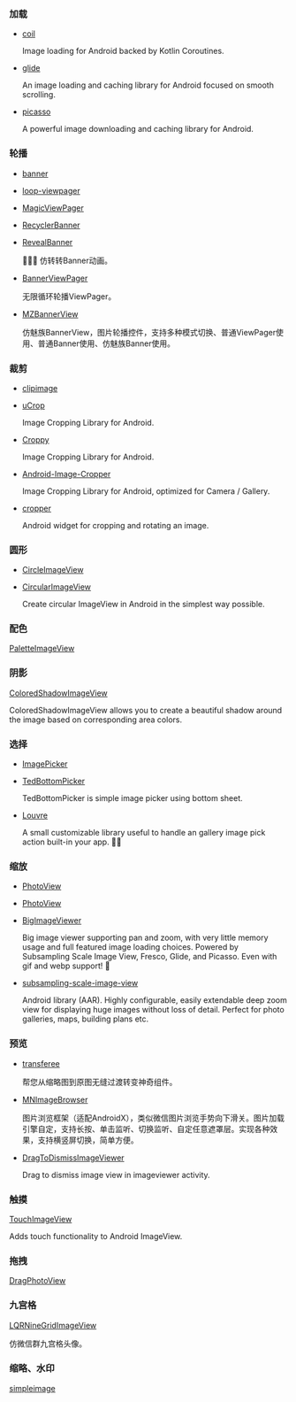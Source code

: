 ### 加载
* [coil](https://github.com/coil-kt/coil)

    Image loading for Android backed by Kotlin Coroutines.
* [glide](https://github.com/bumptech/glide)

    An image loading and caching library for Android focused on smooth scrolling.
* [picasso](https://github.com/square/picasso)

    A powerful image downloading and caching library for Android.
### 轮播
* [banner](https://github.com/youth5201314/banner)
* [loop-viewpager](https://github.com/xwc520/loop-viewpager)
* [MagicViewPager](https://github.com/hongyangAndroid/MagicViewPager)
* [RecyclerBanner](https://github.com/ren93/RecyclerBanner)
* [RevealBanner](https://github.com/tokiii/RevealBanner)

    🚀🚀🚀 仿转转Banner动画。
* [BannerViewPager](https://github.com/zhpanvip/BannerViewPager)

    无限循环轮播ViewPager。
* [MZBannerView](https://github.com/pinguo-zhouwei/MZBannerView)

    仿魅族BannerView，图片轮播控件，支持多种模式切换、普通ViewPager使用、普通Banner使用、仿魅族Banner使用。
### 裁剪
* [clipimage](https://github.com/gdutxiaoxu/clipimage)
* [uCrop](https://github.com/Yalantis/uCrop)

    Image Cropping Library for Android.
* [Croppy](https://github.com/lyrebirdstudio/Croppy)

    Image Cropping Library for Android.
* [Android-Image-Cropper](https://github.com/ArthurHub/Android-Image-Cropper)

    Image Cropping Library for Android, optimized for Camera / Gallery.
* [cropper](https://github.com/edmodo/cropper)

    Android widget for cropping and rotating an image.
### 圆形
* [CircleImageView](https://github.com/hdodenhof/CircleImageView)
* [CircularImageView](https://github.com/lopspower/CircularImageView)

    Create circular ImageView in Android in the simplest way possible.
### 配色
[PaletteImageView](https://github.com/DingMouRen/PaletteImageView)
### 阴影
[ColoredShadowImageView](https://github.com/armcha/ColoredShadowImageView)

ColoredShadowImageView allows you to create a beautiful shadow around the image based on corresponding area colors.
### 选择
* [ImagePicker](https://github.com/jeasonlzy/ImagePicker)
* [TedBottomPicker](https://github.com/iammert/TedBottomPicker)

    TedBottomPicker is simple image picker using bottom sheet.
* [Louvre](https://github.com/andremion/Louvre)

    A small customizable library useful to handle an gallery image pick action built-in your app. 🌄🌠
### 缩放
* [PhotoView](https://github.com/chrisbanes/PhotoView)
* [PhotoView](https://github.com/bm-x/PhotoView)
* [BigImageViewer](https://github.com/Piasy/BigImageViewer)

    Big image viewer supporting pan and zoom, with very little memory usage and full featured image loading choices. Powered by Subsampling Scale Image View, Fresco, Glide, and Picasso. Even with gif and webp support! 🍻
* [subsampling-scale-image-view](https://github.com/davemorrissey/subsampling-scale-image-view)

    Android library (AAR). Highly configurable, easily extendable deep zoom view for displaying huge images without loss of detail. Perfect for photo galleries, maps, building plans etc.
### 预览
* [transferee](https://github.com/Hitomis/transferee)

    帮您从缩略图到原图无缝过渡转变神奇组件。
* [MNImageBrowser](https://github.com/maning0303/MNImageBrowser)

    图片浏览框架（适配AndroidX），类似微信图片浏览手势向下滑关。图片加载引擎自定，支持长按、单击监听、切换监听、自定任意遮罩层。实现各种效果，支持横竖屏切换，简单方便。
* [DragToDismissImageViewer](https://github.com/iammert/DragToDismissImageViewer)

    Drag to dismiss image view in imageviewer activity.
### 触摸
[TouchImageView](https://github.com/MikeOrtiz/TouchImageView)

Adds touch functionality to Android ImageView.
### 拖拽
[DragPhotoView](https://github.com/githubwing/DragPhotoView)
### 九宫格
[LQRNineGridImageView](https://github.com/GitLqr/LQRNineGridImageView)

仿微信群九宫格头像。
### 缩略、水印
[simpleimage](https://github.com/alibaba/simpleimage)